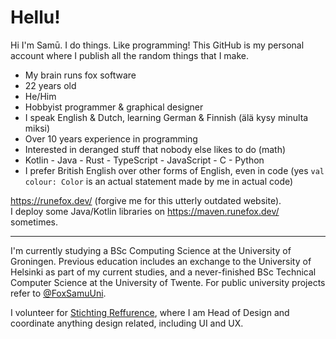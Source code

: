 # Hellu!

Hi I'm Samū. I do things. Like programming! This GitHub is my personal account where I publish all the random things that I make.

- My brain runs fox software
- 22 years old
- He/Him
- Hobbyist programmer & graphical designer
- I speak English & Dutch, learning German & Finnish (älä kysy minulta miksi)
- Over 10 years experience in programming
- Interested in deranged stuff that nobody else likes to do (math)
- Kotlin - Java - Rust - TypeScript - JavaScript - C - Python
- I prefer British English over other forms of English, even in code (yes `val colour: Color` is an actual statement made by me in actual code)

https://runefox.dev/ (forgive me for this utterly outdated website).  
I deploy some Java/Kotlin libraries on https://maven.runefox.dev/ sometimes.

***

I'm currently studying a BSc Computing Science at the University of Groningen. Previous education includes an exchange to the University of Helsinki as part of my current studies, and a never-finished BSc Technical Computer Science at the University of Twente. For public university projects refer to [@FoxSamuUni](https://github.com/FoxSamuUni).

I volunteer for [Stichting Reffurence](https://reffurence.com/about), where I am Head of Design and coordinate anything design related, including UI and UX.

